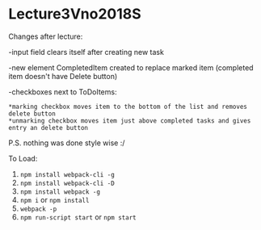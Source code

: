 # Lecture3Vno2018S
Changes after lecture:

-input field clears itself after creating new task

-new element CompletedItem created to replace marked item (completed item doesn't have Delete button)

-checkboxes next to ToDoItems:

    *marking checkbox moves item to the bottom of the list and removes delete button
    *unmarking checkbox moves item just above completed tasks and gives entry an delete button

P.S. nothing was done style wise :/


To Load:
1. ```npm install webpack-cli -g```
2. ```npm install webpack-cli -D```
3. ```npm install webpack -g```
4. ```npm i``` or ```npm install```
5. ```webpack -p```
6. ```npm run-script start``` or ```npm start```
